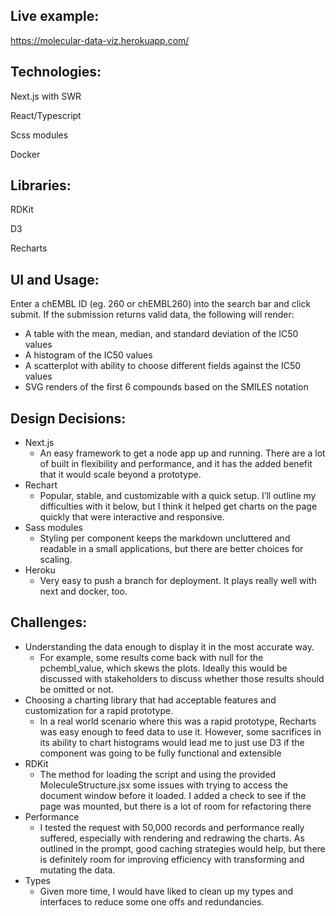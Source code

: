## Live example:
https://molecular-data-viz.herokuapp.com/

## Technologies:

Next.js with SWR

React/Typescript

Scss modules

Docker

## Libraries:

RDKit

D3

Recharts

## UI and Usage:

Enter a chEMBL ID (eg. 260 or chEMBL260) into the search bar and click submit. If the submission returns valid data, the following will render:

- A table with the mean, median, and standard deviation of the IC50 values
- A histogram of the IC50 values
- A scatterplot with ability to choose different fields against the IC50 values
- SVG renders of the first 6 compounds based on the SMILES notation

## Design Decisions:

- Next.js
  - An easy framework to get a node app up and running. There are a lot of built in flexibility and performance, and it has the added benefit that it would scale beyond a prototype.
- Rechart
  - Popular, stable, and customizable with a quick setup. I’ll outline my difficulties with it below, but I think it helped get charts on the page quickly that were interactive and responsive.
- Sass modules
  - Styling per component keeps the markdown uncluttered and readable in a small applications, but there are better choices for scaling.
- Heroku
  - Very easy to push a branch for deployment. It plays really well with next and docker, too.

## Challenges:

- Understanding the data enough to display it in the most accurate way.
  - For example, some results come back with null for the pchembl_value, which skews the plots. Ideally this would be discussed with stakeholders to discuss whether those results should be omitted or not.
- Choosing a charting library that had acceptable features and customization for a rapid prototype.
  - In a real world scenario where this was a rapid prototype, Recharts was easy enough to feed data to use it. However, some sacrifices in its ability to chart histograms would lead me to just use D3 if the component was going to be fully functional and extensible
- RDKit
  - The method for loading the script and using the provided MoleculeStructure.jsx some issues with trying to access the document window before it loaded. I added a check to see if the page was mounted, but there is a lot of room for refactoring there
- Performance
  - I tested the request with 50,000 records and performance really suffered, especially with rendering and redrawing the charts. As outlined in the prompt, good caching strategies would help, but there is definitely room for improving efficiency with transforming and mutating the data.
- Types
  - Given more time, I would have liked to clean up my types and interfaces to reduce some one offs and redundancies.
